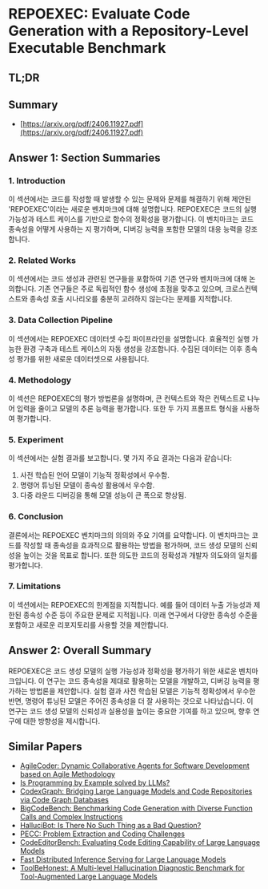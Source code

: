 # REPOEXEC: Evaluate Code Generation with a Repository-Level Executable Benchmark
## TL;DR
## Summary
- [https://arxiv.org/pdf/2406.11927.pdf](https://arxiv.org/pdf/2406.11927.pdf)

## Answer 1: Section Summaries 

### 1. Introduction
이 섹션에서는 코드를 작성할 때 발생할 수 있는 문제와 문제를 해결하기 위해 제안된 'REPOEXEC'이라는 새로운 벤치마크에 대해 설명합니다. REPOEXEC은 코드의 실행 가능성과 테스트 케이스를 기반으로 함수의 정확성을 평가합니다. 이 벤치마크는 코드 종속성을 어떻게 사용하는 지 평가하며, 디버깅 능력을 포함한 모델의 대응 능력을 강조합니다.

### 2. Related Works
이 섹션에서는 코드 생성과 관련된 연구들을 포함하여 기존 연구와 벤치마크에 대해 논의합니다. 기존 연구들은 주로 독립적인 함수 생성에 초점을 맞추고 있으며, 크로스컨텍스트와 종속성 호출 시나리오를 충분히 고려하지 않는다는 문제를 지적합니다.

### 3. Data Collection Pipeline
이 섹션에서는 REPOEXEC 데이터셋 수집 파이프라인을 설명합니다. 효율적인 실행 가능한 환경 구축과 테스트 케이스의 자동 생성을 강조합니다. 수집된 데이터는 이후 종속성 평가를 위한 새로운 데이터셋으로 사용됩니다.

### 4. Methodology
이 섹션은 REPOEXEC의 평가 방법론을 설명하며, 큰 컨텍스트와 작은 컨텍스트로 나누어 입력을 줄이고 모델의 추론 능력을 평가합니다. 또한 두 가지 프롬프트 형식을 사용하여 평가합니다.

### 5. Experiment
이 섹션에서는 실험 결과를 보고합니다. 몇 가지 주요 결과는 다음과 같습니다:
1. 사전 학습된 언어 모델이 기능적 정확성에서 우수함.
2. 명령어 튜닝된 모델이 종속성 활용에서 우수함.
3. 다중 라운드 디버깅을 통해 모델 성능이 큰 폭으로 향상됨.

### 6. Conclusion
결론에서는 REPOEXEC 벤치마크의 의의와 주요 기여를 요약합니다. 이 벤치마크는 코드를 작성할 때 종속성을 효과적으로 활용하는 방법을 평가하며, 코드 생성 모델의 신뢰성을 높이는 것을 목표로 합니다. 또한 의도한 코드의 정확성과 개발자 의도와의 일치를 평가합니다.

### 7. Limitations
이 섹션에서는 REPOEXEC의 한계점을 지적합니다. 예를 들어 데이터 누출 가능성과 제한된 종속성 수준 등이 주요한 문제로 지적됩니다. 미래 연구에서 다양한 종속성 수준을 포함하고 새로운 리포지토리를 사용할 것을 제안합니다.

## Answer 2: Overall Summary
REPOEXEC은 코드 생성 모델의 실행 가능성과 정확성을 평가하기 위한 새로운 벤치마크입니다. 이 연구는 코드 종속성을 제대로 활용하는 모델을 개발하고, 디버깅 능력을 평가하는 방법론을 제안합니다. 실험 결과 사전 학습된 모델은 기능적 정확성에서 우수한 반면, 명령어 튜닝된 모델은 주어진 종속성을 더 잘 사용하는 것으로 나타났습니다. 이 연구는 코드 생성 모델의 신뢰성과 실용성을 높이는 중요한 기여를 하고 있으며, 향후 연구에 대한 방향성을 제시합니다.

## Similar Papers
- [AgileCoder: Dynamic Collaborative Agents for Software Development based on Agile Methodology](2406.11912.md)
- [Is Programming by Example solved by LLMs?](2406.08316.md)
- [CodexGraph: Bridging Large Language Models and Code Repositories via Code Graph Databases](2408.03910.md)
- [BigCodeBench: Benchmarking Code Generation with Diverse Function Calls and Complex Instructions](2406.15877.md)
- [HalluciBot: Is There No Such Thing as a Bad Question?](2404.12535.md)
- [PECC: Problem Extraction and Coding Challenges](2404.18766.md)
- [CodeEditorBench: Evaluating Code Editing Capability of Large Language Models](2404.03543.md)
- [Fast Distributed Inference Serving for Large Language Models](2305.05920.md)
- [ToolBeHonest: A Multi-level Hallucination Diagnostic Benchmark for Tool-Augmented Large Language Models](2406.20015.md)
